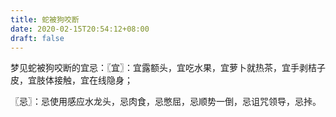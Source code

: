 ```yaml
---
title: 蛇被狗咬断
date: 2020-02-15T20:54:12+08:00
draft: false
---
```


梦见蛇被狗咬断的宜忌：〖宜〗：宜露额头，宜吃水果，宜萝卜就热茶，宜手剥桔子皮，宜肢体接触，宜在线隐身；

〖忌〗：忌使用感应水龙头，忌肉食，忌憋屈，忌顺势一倒，忌诅咒领导，忌挊。